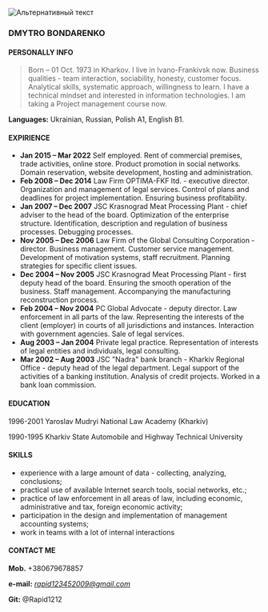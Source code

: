 ![Альтернативный текст](D:/Rapid12/Desktop/Foto.png)

### DMYTRO BONDARENKO
#### PERSONALLY INFO
>Born – 01 Oct. 1973 in Kharkov.
I live in Ivano-Frankivsk now.
Business qualities - team interaction, sociability, honesty, customer focus. Analytical skills,
systematic approach, willingness to learn.
I have a technical mindset and interested in information technologies.
I am taking a Project management course now.

**Languages:** Ukrainian, Russian, Polish A1, English B1.

#### EXPIRIENCE
* **Jan 2015 – Mar 2022**
Self employed.
Rent of commercial premises, trade activities, online store.
Product promotion in social networks.
Domain reservation, website development, hosting and administration.
* **Feb 2008 – Dec 2014**
Law Firm OPTIMA-FKF ltd. - executive director.
Organization and management of legal services.
Control of plans and deadlines for project implementation.
Ensuring business profitability.
* **Jan 2007 – Dec 2007**
JSC Krasnograd Meat Processing Plant - chief adviser to the head of the board.
Optimization of the enterprise structure.
Identification, description and regulation of business processes.
Debugging processes.
* **Nov 2005 – Dec 2006**
Law Firm of the Global Consulting Corporation - director.
Business management.
Customer service management.
Development of motivation systems, staff recruitment.
Planning strategies for specific client issues.
* **Dec 2004 – Nov 2005**
JSC Krasnograd Meat Processing Plant - first deputy head of the board.
Ensuring the smooth operation of the business.
Staff management.
Accompanying the manufacturing reconstruction process.
* **Feb 2004 – Nov 2004**
PC Global Advocate - deputy director.
Law enforcement in all parts of the law.
Representing the interests of the client (employer) in courts of all jurisdictions and instances.
Interaction with government agencies.
Sale of legal services.
* **Aug 2003 – Jan 2004**
Private legal practice.
Representation of interests of legal entities and individuals, legal consulting.
* **Mar 2002 – Aug 2003**
JSC "Nadra" bank branch - Kharkiv Regional Office - deputy head of the legal
department.
Legal support of the activities of a banking institution.
Analysis of credit projects.
Worked in a bank loan commission.

#### EDUCATION
1996-2001 Yaroslav Mudryi National Law Academy (Kharkiv)

1990-1995 Kharkiv State Automobile and Highway Technical University

#### SKILLS
* experience with a large amount of data - collecting, analyzing, conclusions;
* practical use of available Internet search tools, social networks, etc.;
* practice of law enforcement in all areas of law, including economic, administrative and
tax, foreign economic activity;
* participation in the design and implementation of management accounting systems;
* work in teams with a lot of internal interactions

#### CONTACT ME

**Mob.** +380679678857

**e-mail:** *rapid123452009@gmail.com*

**Git:** @Rapid1212
